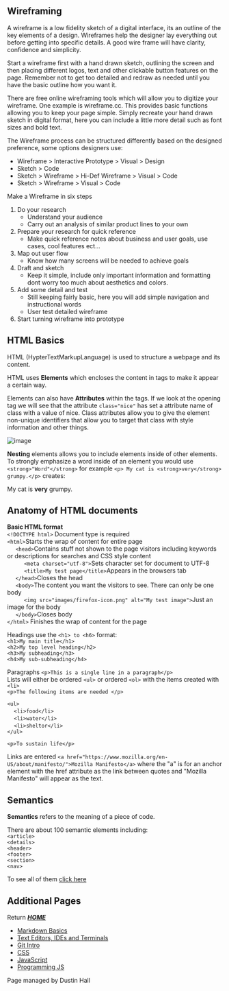## Wireframing
A wireframe is a low fidelity sketch of a digital interface, its an outline of the key elements of a design. Wireframes help the designer lay everything out before getting into specific details. A good wire frame will have clarity, confidence and simplicity.

Start a wireframe first with a hand drawn sketch, outlining the screen and then placing different logos, text and other clickable button features on the page. Remember not to get too detailed and redraw as needed until you have the basic outline how you want it. 

There are free online wireframing tools which will allow you to digitize your wireframe. One example is wireframe.cc. This provides basic functions allowing you to keep your page simple. Simply recreate your hand drawn sketch in digital format, here you can include a little more detail such as font sizes and bold text.  

The Wireframe process can be structured differently based on the designed preference, some options designers use:
* Wireframe > Interactive Prototype > Visual > Design
* Sketch > Code
* Sketch > Wireframe > Hi-Def Wireframe > Visual > Code
* Sketch > Wireframe > Visual > Code 

Make a Wireframe in six steps
1. Do your research
   - Understand your audience
   - Carry out an analysis of similar product lines to your own
2. Prepare your research for quick reference
   - Make quick reference notes about business and user goals, use cases, cool features ect... 
3. Map out user flow 
   - Know how many screens will be needed to achieve goals
4. Draft and sketch
   - Keep it simple, include only important information and formatting dont worry too much about aesthetics and colors. 
5. Add some detail and test
   - Still keeping fairly basic, here you will add simple navigation  and instructional words
   - User test detailed wireframe 
6. Start turning wireframe into prototype

## HTML Basics

HTML \(HypterTextMarkupLanguage) is used to structure a webpage and its content. 

HTML uses **Elements** which encloses the content in tags to make it appear a certain way. 

Elements can also have **Attributes** within the tags. If we look at the opening tag we will see that the attribute `class="nice"` has set a attribute name of class with a value of nice. Class attributes allow you to give the element non-unique identifiers that allow you to target that class with style information and other things.

![image](https://developer.mozilla.org/en-US/docs/Glossary/Element/anatomy-of-an-html-element.png)

**Nesting** elements allows you to include elements inside of other elements. To strongly emphasize a word inside of an element you would use `<strong>"Word"</strong>` for example `<p> My cat is <strong>very</strong> grumpy.</p>` creates:

<p> My cat is <strong>very</strong> grumpy.</p>

## Anatomy of HTML documents
**Basic HTML format** \
`<!DOCTYPE html>` Document type is required\
`<html>`Starts the wrap of content for entire page \
 &nbsp;&nbsp;&nbsp;&nbsp;   `<head>`Contains stuff not shown to the page visitors including keywords or descriptions for searches and CSS style content\
 &nbsp;&nbsp;&nbsp;&nbsp;&nbsp;&nbsp;&nbsp;&nbsp;&nbsp;   `<meta charset="utf-8">`Sets character set for document to UTF-8\
    &nbsp;&nbsp;&nbsp;&nbsp;&nbsp;&nbsp;&nbsp;&nbsp;&nbsp;&nbsp;`<title>My test page</title>`Appears in the browsers tab\
&nbsp;&nbsp;&nbsp;&nbsp;  `</head>`Closes the head\
&nbsp;&nbsp;&nbsp;&nbsp;&nbsp;`<body>`The content you want the visitors to see. There can only be one body\
&nbsp;&nbsp;&nbsp;&nbsp;&nbsp;&nbsp;&nbsp;&nbsp;&nbsp;    `<img src="images/firefox-icon.png" alt="My test image">`Just an image for the body\
&nbsp;&nbsp;&nbsp;&nbsp; `</body>`Closes body\
`</html>` Finishes the wrap of content for the page

Headings use the `<h1> to <h6>` format:\
`<h1>My main title</h1>`\
`<h2>My top level heading</h2>`\
`<h3>My subheading</h3>`\
`<h4>My sub-subheading</h4>`

Paragraphs `<p>This is a single line in a paragraph</p>`\
Lists will either be ordered `<ul>` or ordered `<ol>` with the items created with `<li>`\
`<p>The following items are needed </p>`

`<ul>`\
&nbsp;&nbsp;&nbsp;&nbsp;`<li>food</li>`\
&nbsp;&nbsp;&nbsp;&nbsp;`<li>water</li>`\
&nbsp;&nbsp;&nbsp;&nbsp;`<li>sheltor</li>`\
`</ul>`

`<p>To sustain life</p>`

Links are entered `<a href="https://www.mozilla.org/en-US/about/manifesto/">Mozilla Manifesto</a>` where the "a" is for an anchor element  with the href attribute as the link between quotes and "Mozilla Manifesto" will appear as the text.

## Semantics 

**Semantics** refers to the meaning of a piece of code. 

There are about 100 semantic elements including:\
`<article>`\
`<details>`\
`<header>`\
`<footer>`\
`<section>`\
`<nav>`

To see all of them [click here](https://developer.mozilla.org/en-US/docs/Web/HTML/Element)

## Additional Pages 
Return [**_HOME_**](https://DustinHall.github.io/reading-notes)
* [Markdown Basics](https://dustinhall.github.io/reading-notes/markdown)
* [Text Editors, IDEs and Terminals](https://dustinhall.github.io/reading-notes/text-editor)
* [Git Intro](https://dustinhall.github.io/reading-notes/git-intro)
* [CSS](https://dustinhall.github.io/reading-notes/css)
* [JavaScript](https://dustinhall.github.io/reading-notes/javascript)
* [Programming JS](https://dustinhall.github.io/reading-notes/preogramming-with-javascript)

<footer>
    <p> Page managed by Dustin Hall </p> 
</footer>